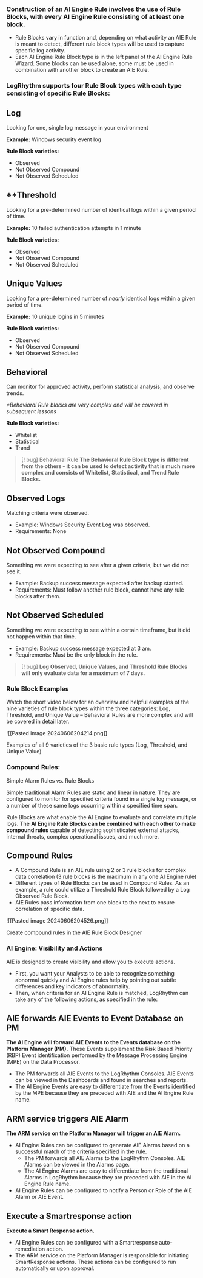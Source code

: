 
### **Construction of an AI Engine Rule involves the use of Rule Blocks, with every AI Engine Rule consisting of at least one block.** 

- Rule Blocks vary in function and, depending on what activity an AIE Rule is meant to detect, different rule block types will be used to capture specific log activity.
- Each AI Engine Rule Block type is in the left panel of the AI Engine Rule Wizard. Some blocks can be used alone, some must be used in combination with another block to create an AIE Rule.


### **LogRhythm supports four Rule Block types with each type consisting of specific Rule Blocks:**



## **Log**  
Looking for one, single log message in your environment

**Example:** Windows security event log

**Rule Block varieties:** 

- Observed
- Not Observed Compound
- Not Observed Scheduled



## **Threshold  
Looking for a pre-determined number of identical logs within a given period of time.

**Example:** 10 failed authentication attempts in 1 minute

**Rule Block varieties:** 
- Observed
- Not Observed Compound
- Not Observed Scheduled


## **Unique Values**
Looking for a pre-determined number of _nearly_ identical logs within a given period of time.

**Example:** 10 unique logins in 5 minutes  

**Rule Block varieties:** 

- Observed
- Not Observed Compound
- Not Observed Scheduled


## **Behavioral**
Can monitor for approved activity, perform statistical analysis, and observe trends.

_*Behavioral Rule blocks are very complex and will be covered in subsequent lessons_

**Rule Block varieties:** 

- Whitelist
- Statistical
- Trend


>[! bug] Behavioral Rule
>**The Behavioral Rule Block type is different from the others - it can be used to detect activity that is much more complex and consists of Whitelist, Statistical, and Trend Rule Blocks.**


## Observed Logs

Matching criteria were observed.

- Example: Windows Security Event Log was observed.
- Requirements: None


## Not Observed Compound

Something we were expecting to see after a given criteria, but we did not see it.

- Example: Backup success message expected after backup started.
- Requirements: Must follow another rule block, cannot have any rule blocks after them.


## Not Observed Scheduled

Something we were expecting to see within a certain timeframe, but it did not happen within that time.

- Example: Backup success message expected at 3 am.
- Requirements: Must be the only block in the rule.

>[! bug] **Log Observed, Unique Values, and Threshold Rule Blocks will only evaluate data for a maximum of 7 days.**


### **Rule Block Examples**

Watch the short video below for an overview and helpful examples of the nine varieties of rule block types within the three categories: Log, Threshold, and Unique Value – Behavioral Rules are more complex and will be covered in detail later.

![[Pasted image 20240606204214.png]]

Examples of all 9 varieties of the 3 basic rule types (Log, Threshold, and Unique Value)

### **Compound Rules:**

 Simple Alarm Rules vs. Rule Blocks

Simple traditional Alarm Rules are static and linear in nature. They are configured to monitor for specified criteria found in a single log message, or a number of these same logs occurring within a specified time span. 

Rule Blocks are what enable the AI Engine to evaluate and correlate multiple logs. The **AI Engine Rule Blocks can be combined with each other to make compound rules** capable of detecting sophisticated external attacks, internal threats, complex operational issues, and much more.

## Compound Rules

- A Compound Rule is an AIE rule using 2 or 3 rule blocks for complex data correlation (3 rule blocks is the maximum in any one AI Engine rule)
- Different types of Rule Blocks can be used in Compound Rules. As an example, a rule could utilize a Threshold Rule Block followed by a Log Observed Rule Block. 
- AIE Rules pass information from one block to the next to ensure correlation of specific data.

![[Pasted image 20240606204526.png]]

Create compound rules in the AIE Rule Block Designer

### **AI Engine: Visibility and Actions**

AIE is designed to create visibility and allow you to execute actions. 

- First, you want your Analysts to be able to recognize something abnormal quickly and AI Engine rules help by pointing out subtle differences and key indicators of abnormality.
- Then, when criteria for an AI Engine Rule is matched, LogRhythm can take any of the following actions, as specified in the rule:



## AIE forwards AIE Events to Event Database on PM

**The AI Engine will forward AIE Events to the Events database on the Platform Manager (PM).** These Events supplement the Risk Based Priority (RBP) Event identification performed by the Message Processing Engine (MPE) on the Data Processor.

- The PM forwards all AIE Events to the LogRhythm Consoles. AIE Events can be viewed in the Dashboards and found in searches and reports.
- The AI Engine Events are easy to differentiate from the Events identified by the MPE because they are preceded with AIE and the AI Engine Rule name.



## ARM service triggers AIE Alarm

**The ARM service on the Platform Manager will trigger an AIE Alarm.**

- AI Engine Rules can be configured to generate AIE Alarms based on a successful match of the criteria specified in the rule.
    - The PM forwards all AIE Alarms to the LogRhythm Consoles. AIE Alarms can be viewed in the Alarms page.
    - The AI Engine Alarms are easy to differentiate from the traditional Alarms in LogRhythm because they are preceded with AIE in the AI Engine Rule name.
- AI Engine Rules can be configured to notify a Person or Role of the AIE Alarm or AIE Event.


## Execute a Smartresponse action

**Execute a Smart Response action.**

- AI Engine Rules can be configured with a Smartresponse auto-remediation action.
- The ARM service on the Platform Manager is responsible for initiating SmartResponse actions. These actions can be configured to run automatically or upon approval.
